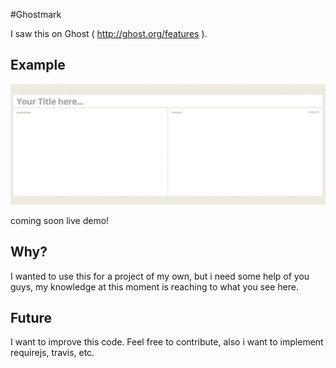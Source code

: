 #Ghostmark

I saw this on Ghost ( http://ghost.org/features ).

## Example

![Example](https://raw.githubusercontent.com/raymondidema/ghostmark/master/example.jpg)

coming soon live demo!

## Why?

I wanted to use this for a project of my own, but i need some help of you guys, my knowledge at this moment is reaching to what you see here.

## Future

I want to improve this code. Feel free to contribute, also i want to implement requirejs, travis, etc.
